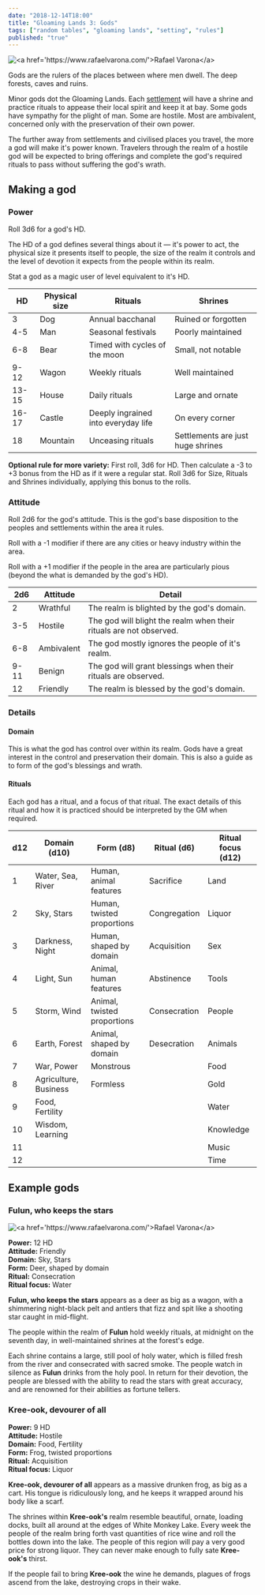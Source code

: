 ```yaml
---
date: "2018-12-14T18:00"
title: "Gloaming Lands 3: Gods"
tags: ["random tables", "gloaming lands", "setting", "rules"]
published: "true"
---
```


<div class="image-container right">
    <img src="./gods-forest.jpg" title="<a href='https://www.rafaelvarona.com/'>Rafael Varona</a>" />
</div>

Gods are the rulers of the places between where men dwell. The deep forests, caves and ruins.

Minor gods dot the Gloaming Lands. Each [settlement](/2018-12-10-settlements) will have a shrine and practice rituals to appease their local spirit and keep it at bay. Some gods have sympathy for the plight of man. Some are hostile. Most are ambivalent, concerned only with the preservation of their own power.

The further away from settlements and civilised places you travel, the more a god will make it's power known. Travelers through the realm of a hostile god will be expected to bring offerings and complete the god's required rituals to pass without suffering the god's wrath. 

<table-roller table="gods" buttons='[["What god is here?", {
    "Power": "{3d6} HD",
    "Attitude": "2d6:Attitude",
    "Domain": "d10:Domain (d10)",
    "Form": "d8:Form (d8)",
    "Ritual": "d6:Ritual (d6)",
    "Ritual focus": "d12:Ritual focus (d12)"
}], ["Random animal", {
    "~~resultType": "append",
    "~~buttonStyle": "secondary",    
    "Animal": "Animal"
}]]' data='{
    "Animal": ["Ox","Chicken","Duck","Carp","Horse","Monkey","Crocodile","Ape","Deer","Eagle","Raven","Frog","Crab","Snake","Eel","Fox","Dog","Cat","Bat","Crane"],
    "Attitude": ["","Wrathful","Hostile","Hostile","Hostile","Ambivalent","Ambivalent","Ambivalent","Benign","Benign","Benign","Friendly"]
}'></table-roller>

## Making a god

### Power

Roll 3d6 for a god's HD.

The HD of a god defines several things about it — it's power to act, the physical size it presents itself to people, the size of the realm it controls and the level of devotion it expects from the people within its realm.

Stat a god as a magic user of level equivalent to it's HD.

| HD    | Physical size | Rituals                              | Shrines                           |
|-------|---------------|--------------------------------------|-----------------------------------|
| 3     | Dog           | Annual bacchanal                     | Ruined or forgotten               |
| 4-5   | Man           | Seasonal festivals                   | Poorly maintained                 |
| 6-8   | Bear          | Timed with cycles of the moon        | Small, not notable                |
| 9-12  | Wagon         | Weekly rituals                       | Well maintained                   |
| 13-15 | House         | Daily rituals                        | Large and ornate                  |
| 16-17 | Castle        | Deeply ingrained into everyday life  | On every corner                   |
| 18    | Mountain      | Unceasing rituals                    | Settlements are just huge shrines |

**Optional rule for more variety:** First roll, 3d6 for HD. Then calculate a -3 to +3 bonus from the HD as if it were a regular stat. Roll 3d6 for Size, Rituals and Shrines individually, applying this bonus to the rolls.

### Attitude

Roll 2d6 for the god's attitude. This is the god's base disposition to the peoples and settlements within the area it rules.

Roll with a -1 modifier if there are any cities or heavy industry within the area.

Roll with a +1 modifier if the people in the area are particularly pious (beyond the what is demanded by the god's HD).

| 2d6  | Attitude          | Detail
|------|-------------------|-------------------------
| 2    | Wrathful          | The realm is blighted by the god's domain.
| 3-5  | Hostile           | The god will blight the realm when their rituals are not observed.
| 6-8  | Ambivalent        | The god mostly ignores the people of it's realm.
| 9-11 | Benign            | The god will grant blessings when their rituals are observed.
| 12   | Friendly          | The realm is blessed by the god's domain.

### Details

#### Domain

This is what the god has control over within its realm. Gods have a great interest in the control and preservation their domain. This is also a guide as to form of the god's blessings and wrath.

#### Rituals

Each god has a ritual, and a focus of that ritual. The exact details of this ritual and how it is practiced should be interpreted by the GM when required.

<div data-table-marker="gods"></div>

| d12  | Domain (d10)          | Form (d8)                   | Ritual (d6)  | Ritual focus (d12)
|------|-----------------------|-----------------------------|--------------|--------------------
| 1    | Water, Sea, River     | Human, animal features      | Sacrifice    | Land               
| 2    | Sky, Stars            | Human, twisted proportions  | Congregation | Liquor             
| 3    | Darkness, Night       | Human, shaped by domain     | Acquisition  | Sex                
| 4    | Light, Sun            | Animal, human features      | Abstinence   | Tools              
| 5    | Storm, Wind           | Animal, twisted proportions | Consecration | People             
| 6    | Earth, Forest         | Animal, shaped by domain    | Desecration  | Animals            
| 7    | War, Power            | Monstrous                   |              | Food               
| 8    | Agriculture, Business | Formless                    |              | Gold               
| 9    | Food, Fertility       |                             |              | Water              
| 10   | Wisdom, Learning      |                             |              | Knowledge          
| 11   |                       |                             |              | Music              
| 12   |                       |                             |              | Time               

## Example gods

### Fulun, who keeps the stars

<div class="image-container right">
    <img src="./deer-god.jpg" title="<a href='https://www.rafaelvarona.com/'>Rafael Varona</a>" />
</div>

**Power:** 12 HD  
**Attitude:** Friendly  
**Domain:** Sky, Stars  
**Form:** Deer, shaped by domain  
**Ritual:** Consecration  
**Ritual focus:** Water  

**Fulun, who keeps the stars** appears as a deer as big as a wagon, with a shimmering night-black pelt and antlers that fizz and spit like a shooting star caught in mid-flight.

The people within the realm of **Fulun** hold weekly rituals, at midnight on the seventh day, in well-maintained shrines at the forest's edge.

Each shrine contains a large, still pool of holy water, which is filled fresh from the river and consecrated with sacred smoke. The people watch in silence as **Fulun** drinks from the holy pool. In return for their devotion, the people are blessed with the ability to read the stars with great accuracy, and are renowned for their abilities as fortune tellers.

### Kree-ook, devourer of all

**Power:** 9 HD  
**Attitude:** Hostile  
**Domain:** Food, Fertility  
**Form:** Frog, twisted proportions  
**Ritual:** Acquisition  
**Ritual focus:** Liquor  

**Kree-ook, devourer of all** appears as a massive drunken frog, as big as a cart. His tongue is ridiculously long, and he keeps it wrapped around his body like a scarf.

The shrines within **Kree-ook's** realm resemble beautiful, ornate, loading docks, built all around at the edges of White Monkey Lake. Every week the people of the realm bring forth vast quantities of rice wine and roll the bottles down into the lake. The people of this region will pay a very good price for strong liquor. They can never make enough to fully sate **Kree-ook's** thirst.

If the people fail to bring **Kree-ook** the wine he demands, plagues of frogs ascend from the lake, destroying crops in their wake.
